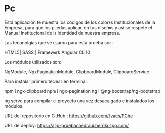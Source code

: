 # Pc

Está aplicación te muestra los códigos de los colores Institucionales de la Empresa, para que los puedas aplicar, en tus diseños y así se respete el Manual Institucional de la Identidad de nuestra empresa.

Las teconolgías que se usaron para esta prueba son:

HTML5| 
SASS |
Framework Angular CLI10 

Los módulos utilizados son:

NgModule, NgxPaginationModule, ClipboardModule, ClipboardService.

Para instalar primero teclear en terminal:

npm i ngx-clipboard
npm i ngx-pagination
ng i @ng-bootstrap/ng-bootstrap

ng serve para compilar el proyecto una vez desacargado e instalados los módulos.

URL del repositorio en GitHub : https://github.com/livaes/PChe

URL de deploy: https://app-pruebachedraui.herokuapp.com/

